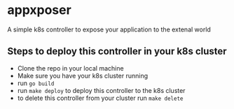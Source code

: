 # appxposer
A simple k8s controller to expose your application to the extenal world


## Steps to deploy this controller in your k8s cluster

- Clone the repo in your local machine
- Make sure you have your k8s cluster running
- run `go build`
- run `make deploy` to deploy this controller to the k8s cluster
- to delete this controller from your cluster run `make delete`
